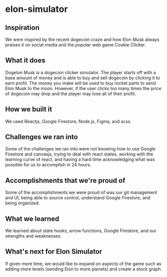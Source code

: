 # elon-simulator

## Inspiration
We were inspired by the recent dogecoin craze and how Elon Musk always praises it on social media and the popular web game Cookie Clicker.
## What it does
Dogelon Musk is a dogecoin clicker simulator. The player starts off with a base amount of money and is able to buy and sell dogecoin by clicking it to earn profit. The money you make will be used to buy rocket parts to send Elon Musk to the moon. However, if the user clicks too many times the price of dogecoin may drop and the player may lose all of their profit.
## How we built it
We used Reactjs, Google Firestore, Node.js, Figma, and scss.
## Challenges we ran into
Some of the challenges we ran into were not knowing how to use Google Firestore and canvasjs, trying to deal with react states, working with the learning curve of react, and having a hard time acknowledging what was possible for us to accomplish in 24 hours.
## Accomplishments that we're proud of
Some of the accomplishments we were proud of was our git management and UI, being able to source control, understand Google Firestore, and being organized.
## What we learned
We learned about state hooks, arrow functions, Google Firestore, and our strengths and weaknesses.
## What's next for Elon Simulator 
If given more time, we would like to expand on aspects of the game such as adding more levels (sending Elon to more planets) and create a stock graph.
